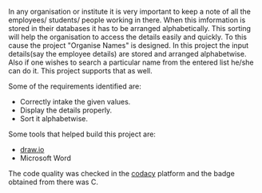 In any organisation or institute it is very important to keep a note of all the employees/ students/ people working in there. When this imformation is stored in their databases it has to be arranged alphabetically. This sorting will help the organisation to access the details easily and quickly. To this cause the project "Organise Names" is designed. In this project the input details(say the employee details) are stored and arranged alphabetwise. Also if one wishes to search a particular name from the entered list he/she can do it. This project supports that as well.

Some of the requirements identified are:
- Correctly intake the given values.
- Display the details properly.
- Sort it alphabetwise.

Some tools that helped build this project are:
- [draw.io](https://app.diagrams.net/)
- Microsoft Word

The code quality was checked in the [codacy](https://www.codacy.com/) platform and the badge obtained from there was C.
